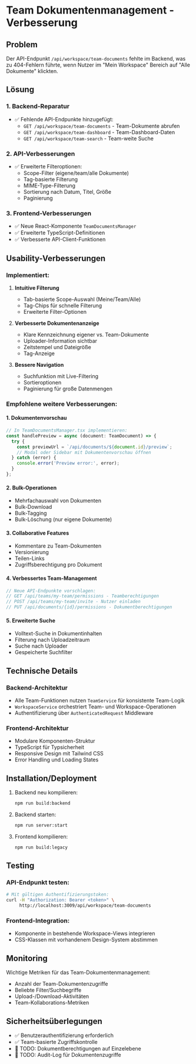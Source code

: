 # Team Dokumentenmanagement - Verbesserung

## Problem
Der API-Endpunkt `/api/workspace/team-documents` fehlte im Backend, was zu 404-Fehlern führte, wenn Nutzer im "Mein Workspace" Bereich auf "Alle Dokumente" klickten.

## Lösung

### 1. Backend-Reparatur
- ✅ Fehlende API-Endpunkte hinzugefügt:
  - `GET /api/workspace/team-documents` - Team-Dokumente abrufen
  - `GET /api/workspace/team-dashboard` - Team-Dashboard-Daten
  - `GET /api/workspace/team-search` - Team-weite Suche

### 2. API-Verbesserungen
- ✅ Erweiterte Filteroptionen:
  - Scope-Filter (eigene/team/alle Dokumente)
  - Tag-basierte Filterung
  - MIME-Type-Filterung
  - Sortierung nach Datum, Titel, Größe
  - Paginierung

### 3. Frontend-Verbesserungen
- ✅ Neue React-Komponente `TeamDocumentsManager`
- ✅ Erweiterte TypeScript-Definitionen
- ✅ Verbesserte API-Client-Funktionen

## Usability-Verbesserungen

### Implementiert:
1. **Intuitive Filterung**
   - Tab-basierte Scope-Auswahl (Meine/Team/Alle)
   - Tag-Chips für schnelle Filterung
   - Erweiterte Filter-Optionen

2. **Verbesserte Dokumentenanzeige**
   - Klare Kennzeichnung eigener vs. Team-Dokumente
   - Uploader-Information sichtbar
   - Zeitstempel und Dateigröße
   - Tag-Anzeige

3. **Bessere Navigation**
   - Suchfunktion mit Live-Filtering
   - Sortieroptionen
   - Paginierung für große Datenmengen

### Empfohlene weitere Verbesserungen:

#### 1. Dokumentenvorschau
```typescript
// In TeamDocumentsManager.tsx implementieren:
const handlePreview = async (document: TeamDocument) => {
  try {
    const previewUrl = `/api/documents/${document.id}/preview`;
    // Modal oder Sidebar mit Dokumentenvorschau öffnen
  } catch (error) {
    console.error('Preview error:', error);
  }
};
```

#### 2. Bulk-Operationen
- Mehrfachauswahl von Dokumenten
- Bulk-Download
- Bulk-Tagging
- Bulk-Löschung (nur eigene Dokumente)

#### 3. Collaborative Features
- Kommentare zu Team-Dokumenten
- Versionierung
- Teilen-Links
- Zugriffsberechtigung pro Dokument

#### 4. Verbessertes Team-Management
```typescript
// Neue API-Endpunkte vorschlagen:
// GET /api/teams/my-team/permissions - Teamberechtigungen
// POST /api/teams/my-team/invite - Nutzer einladen
// PUT /api/documents/{id}/permissions - Dokumentberechtigungen
```

#### 5. Erweiterte Suche
- Volltext-Suche in Dokumentinhalten
- Filterung nach Uploadzeitraum
- Suche nach Uploader
- Gespeicherte Suchfilter

## Technische Details

### Backend-Architektur
- Alle Team-Funktionen nutzen `TeamService` für konsistente Team-Logik
- `WorkspaceService` orchestriert Team- und Workspace-Operationen
- Authentifizierung über `AuthenticatedRequest` Middleware

### Frontend-Architektur
- Modulare Komponenten-Struktur
- TypeScript für Typsicherheit
- Responsive Design mit Tailwind CSS
- Error Handling und Loading States

## Installation/Deployment

1. Backend neu kompilieren:
   ```bash
   npm run build:backend
   ```

2. Backend starten:
   ```bash
   npm run server:start
   ```

3. Frontend kompilieren:
   ```bash
   npm run build:legacy
   ```

## Testing

### API-Endpunkt testen:
```bash
# Mit gültigen Authentifizierungstoken:
curl -H "Authorization: Bearer <token>" \
     http://localhost:3009/api/workspace/team-documents
```

### Frontend-Integration:
- Komponente in bestehende Workspace-Views integrieren
- CSS-Klassen mit vorhandenem Design-System abstimmen

## Monitoring

Wichtige Metriken für das Team-Dokumentenmanagement:
- Anzahl der Team-Dokumentenzugriffe
- Beliebte Filter/Suchbegriffe
- Upload-/Download-Aktivitäten
- Team-Kollaborations-Metriken

## Sicherheitsüberlegungen

- ✅ Benutzerauthentifizierung erforderlich
- ✅ Team-basierte Zugriffskontrolle
- 🔧 TODO: Dokumentberechtigungen auf Einzelebene
- 🔧 TODO: Audit-Log für Dokumentenzugriffe
